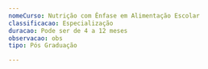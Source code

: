```yaml
---
nomeCurso: Nutrição com Ênfase em Alimentação Escolar
classificacao: Especialização
duracao: Pode ser de 4 a 12 meses
observacao: obs
tipo: Pós Graduação

---
```


